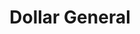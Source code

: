 ---
title: "Dollar General"
url: /indianapolis/dollar-general-north-keystone-avenue/
shop: Kramladen
---